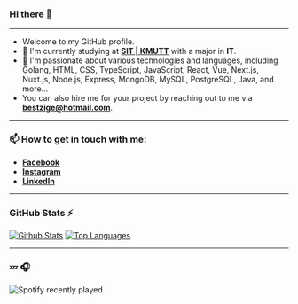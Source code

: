 ### Hi there 👋

---

- Welcome to my GitHub profile.
- 🔭 I'm currently studying at [**SIT | KMUTT**](https://www.sit.kmutt.ac.th) with a major in **IT**.
- 🌱 I'm passionate about various technologies and languages, including Golang, HTML, CSS, TypeScript, JavaScript, React, Vue, Next.js, Nuxt.js, Node.js, Express, MongoDB, MySQL, PostgreSQL, Java, and more...
- You can also hire me for your project by reaching out to me via [**bestzige@hotmail.com**](mailto:bestzige@hotmail.com).

---

### 📫 How to get in touch with me:

- [**Facebook**](https://www.facebook.com/watchara.santawee)
- [**Instagram**](https://www.instagram.com/bestzige)
- [**LinkedIn**](https://www.linkedin.com/in/bestzige)

---

### GitHub Stats ⚡
[![Github Stats](https://github-readme-stats.vercel.app/api?username=bestzige&show_icons=true&theme=transparent&line_height=20)](https://github.com/bestzige)
[![Top Languages](https://github-readme-stats.vercel.app/api/top-langs/?username=bestzige&show_icons=true&theme=transparent&layout=compact)](https://github.com/bestzige)

---

### 💤 🎧

![Spotify recently played](https://spotify-recently-played-readme.vercel.app/api?user=31qxcuf4j7ql6vrzn7u5xjna2ucy&unique=true&lang=en)
